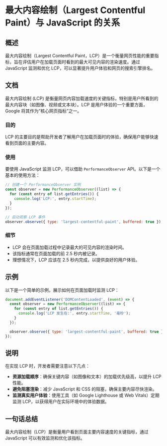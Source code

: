 <!--
Meta Description: # 最大内容绘制（Largest Contentful Paint）与 JavaScript 的关系 ## 概述 最大内容绘制（Largest Contentful Paint，LCP）是一个衡量网页性能的重要指标，旨在评估用户在加载页面时看到的最大可见内容的渲染速度。通过 JavaScript 监...
Meta Keywords: lcp, javascript, 最大内容绘制, largest, contentful
-->

# 最大内容绘制（Largest Contentful Paint）与 JavaScript 的关系

## 概述
最大内容绘制（Largest Contentful Paint，LCP）是一个衡量网页性能的重要指标，旨在评估用户在加载页面时看到的最大可见内容的渲染速度。通过 JavaScript 监测和优化 LCP，可以显著提升用户体验和网页的搜索引擎排名。

## 文档
最大内容绘制 (LCP) 是衡量网页内容加载速度的关键指标，特别是用户所看到的最大内容块（如图像、视频或文本块）。LCP 是用户体验的一个重要方面，Google 将其作为“核心网页指标”之一。

### 目的
LCP 的主要目的是帮助开发者了解用户在加载页面时的体验，确保用户能够快速看到页面的主要内容。

### 使用
要使用 JavaScript 监测 LCP，可以借助 `PerformanceObserver` API。以下是一个基本的使用方法：

```javascript
// 创建一个 PerformanceObserver 实例
const observer = new PerformanceObserver((list) => {
  for (const entry of list.getEntries()) {
    console.log('LCP:', entry.startTime);
  }
});

// 启动观察 LCP 事件
observer.observe({ type: 'largest-contentful-paint', buffered: true });
```

### 细节
- LCP 会在页面加载过程中记录最大的可见内容的渲染时间。
- 该指标通常在页面加载的前 2.5 秒内被记录。
- 理想情况下，LCP 应该在 2.5 秒内完成，以提供良好的用户体验。

## 示例
以下是一个简单的示例，展示如何在页面加载时监测 LCP：

```javascript
document.addEventListener('DOMContentLoaded', (event) => {
  const observer = new PerformanceObserver((list) => {
    for (const entry of list.getEntries()) {
      console.log('LCP 发生在:', entry.startTime, '毫秒');
    }
  });

  observer.observe({ type: 'largest-contentful-paint', buffered: true });
});
```

## 说明
在实现 LCP 时，开发者需要注意以下几点：
- **资源加载顺序**：确保关键内容（如图像和文本）的加载优先级高，以提升 LCP 性能。
- **避免阻塞渲染**：减少 JavaScript 和 CSS 的阻塞，确保主要内容尽快渲染。
- **监测真实用户体验**：使用工具（如 Google Lighthouse 或 Web Vitals）定期监测 LCP，以获得用户在实际环境中的体验数据。

## 一句话总结
最大内容绘制（LCP）是衡量用户看到页面主要内容速度的关键指标，通过 JavaScript 可以有效监测和优化该指标。